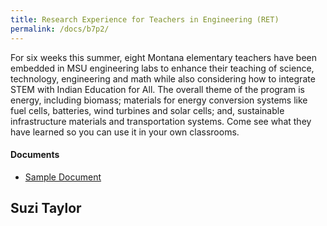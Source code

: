 ```yaml
---
title: Research Experience for Teachers in Engineering (RET)
permalink: /docs/b7p2/
---
```


For six weeks this summer, eight Montana elementary teachers have been embedded in MSU engineering labs to enhance their teaching of science, technology, engineering and math while also considering how to integrate STEM with Indian Education for All. The overall theme of the program is energy, including biomass; materials for energy conversion systems like fuel cells, batteries, wind turbines and solar cells; and, sustainable infrastructure materials and transportation systems. Come see what they have learned so you can use it in your own classrooms.

#### Documents
 - [Sample Document](../wednesday/breakout7/documents/b1p1d1.pdf)

## Suzi Taylor